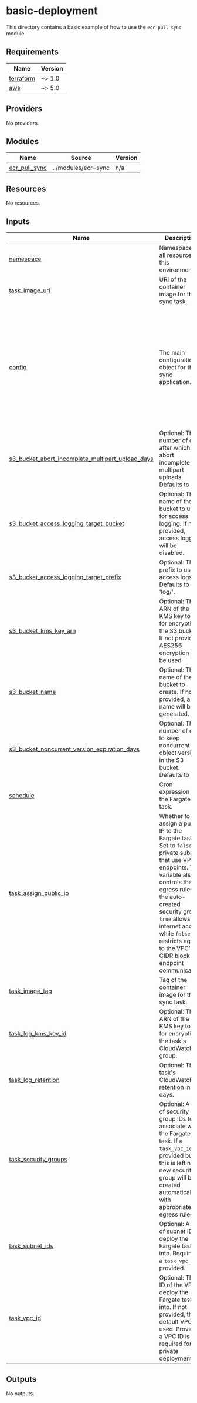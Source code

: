 # basic-deployment

This directory contains a basic example of how to use the `ecr-pull-sync` module.

<!-- BEGIN_TF_DOCS -->
<!-- prettier-ignore-start -->

## Requirements

| Name | Version |
|------|---------|
| <a name="requirement_terraform"></a> [terraform](#requirement\_terraform) | ~> 1.0 |
| <a name="requirement_aws"></a> [aws](#requirement\_aws) | ~> 5.0 |

## Providers

No providers.

## Modules

| Name | Source | Version |
|------|--------|---------|
| <a name="module_ecr_pull_sync"></a> [ecr\_pull\_sync](#module\_ecr\_pull\_sync) | ../modules/ecr-sync | n/a |

## Resources

No resources.

## Inputs

| Name | Description | Type | Default | Required |
|------|-------------|------|---------|:--------:|
| <a name="input_namespace"></a> [namespace](#input\_namespace) | Namespace for all resources in this environment. | `string` | n/a | yes |
| <a name="input_task_image_uri"></a> [task\_image\_uri](#input\_task\_image\_uri) | URI of the container image for the sync task. | `string` | n/a | yes |
| <a name="input_config"></a> [config](#input\_config) | The main configuration object for the sync application. | <pre>object({<br/>    mode = optional(string, "create")<br/>    repos = optional(list(object({<br/>      source      = string<br/>      destination = optional(string)<br/>      tags        = list(string)<br/>    })), [])<br/>    repo_defaults = optional(object({<br/>      scan_on_push     = optional(bool, true)<br/>      tag_immutability = optional(bool, true)<br/>      encryption_type  = optional(string, "AES256")<br/>      kms_key_arn      = optional(string)<br/>    }), {})<br/>  })</pre> | `{}` | no |
| <a name="input_s3_bucket_abort_incomplete_multipart_upload_days"></a> [s3\_bucket\_abort\_incomplete\_multipart\_upload\_days](#input\_s3\_bucket\_abort\_incomplete\_multipart\_upload\_days) | Optional: The number of days after which to abort incomplete multipart uploads. Defaults to 7. | `number` | `7` | no |
| <a name="input_s3_bucket_access_logging_target_bucket"></a> [s3\_bucket\_access\_logging\_target\_bucket](#input\_s3\_bucket\_access\_logging\_target\_bucket) | Optional: The name of the S3 bucket to use for access logging. If not provided, access logging will be disabled. | `string` | `null` | no |
| <a name="input_s3_bucket_access_logging_target_prefix"></a> [s3\_bucket\_access\_logging\_target\_prefix](#input\_s3\_bucket\_access\_logging\_target\_prefix) | Optional: The prefix to use for access logs. Defaults to 'log/'. | `string` | `"log/"` | no |
| <a name="input_s3_bucket_kms_key_arn"></a> [s3\_bucket\_kms\_key\_arn](#input\_s3\_bucket\_kms\_key\_arn) | Optional: The ARN of the KMS key to use for encrypting the S3 bucket. If not provided, AES256 encryption will be used. | `string` | `null` | no |
| <a name="input_s3_bucket_name"></a> [s3\_bucket\_name](#input\_s3\_bucket\_name) | Optional: The name of the S3 bucket to create. If not provided, a name will be generated. | `string` | `null` | no |
| <a name="input_s3_bucket_noncurrent_version_expiration_days"></a> [s3\_bucket\_noncurrent\_version\_expiration\_days](#input\_s3\_bucket\_noncurrent\_version\_expiration\_days) | Optional: The number of days to keep noncurrent object versions in the S3 bucket. Defaults to 30. | `number` | `30` | no |
| <a name="input_schedule"></a> [schedule](#input\_schedule) | Cron expression for the Fargate task. | `string` | `"rate(15 minutes)"` | no |
| <a name="input_task_assign_public_ip"></a> [task\_assign\_public\_ip](#input\_task\_assign\_public\_ip) | Whether to assign a public IP to the Fargate task. Set to `false` for private subnets that use VPC endpoints. This variable also controls the egress rules of the auto-created security group: `true` allows internet access, while `false` restricts egress to the VPC's CIDR block for endpoint communication. | `bool` | `true` | no |
| <a name="input_task_image_tag"></a> [task\_image\_tag](#input\_task\_image\_tag) | Tag of the container image for the sync task. | `string` | `"latest"` | no |
| <a name="input_task_log_kms_key_id"></a> [task\_log\_kms\_key\_id](#input\_task\_log\_kms\_key\_id) | Optional: The ARN of the KMS key to use for encrypting the task's CloudWatch log group. | `string` | `null` | no |
| <a name="input_task_log_retention"></a> [task\_log\_retention](#input\_task\_log\_retention) | Optional: The task's CloudWatch log retention in days. | `number` | `30` | no |
| <a name="input_task_security_groups"></a> [task\_security\_groups](#input\_task\_security\_groups) | Optional: A list of security group IDs to associate with the Fargate task. If a `task_vpc_id` is provided but this is left null, a new security group will be created automatically with appropriate egress rules. | `list(string)` | `null` | no |
| <a name="input_task_subnet_ids"></a> [task\_subnet\_ids](#input\_task\_subnet\_ids) | Optional: A list of subnet IDs to deploy the Fargate task into. Required if a `task_vpc_id` is provided. | `list(string)` | `null` | no |
| <a name="input_task_vpc_id"></a> [task\_vpc\_id](#input\_task\_vpc\_id) | Optional: The ID of the VPC to deploy the Fargate task into. If not provided, the default VPC is used. Providing a VPC ID is required for private deployments. | `string` | `null` | no |

## Outputs

No outputs.

<!-- prettier-ignore-end -->
<!-- END_TF_DOCS -->

